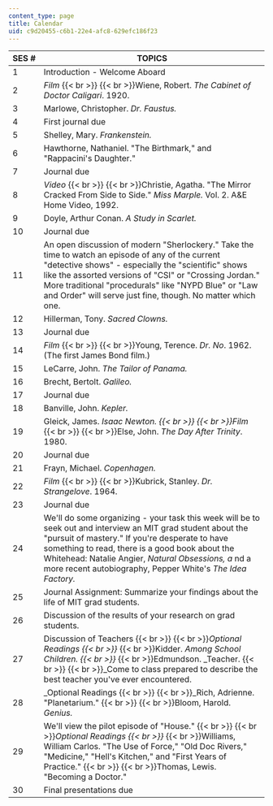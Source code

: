 ```yaml
---
content_type: page
title: Calendar
uid: c9d20455-c6b1-22e4-afc8-629efc186f23
---
```


| SES # | TOPICS |
| --- | --- |
| 1 | Introduction - Welcome Aboard |
| 2 | _Film_  {{< br >}}  {{< br >}}Wiene, Robert. _The Cabinet of Doctor Caligari_. 1920. |
| 3 | Marlowe, Christopher. _Dr. Faustus._ |
| 4 | First journal due |
| 5 | Shelley, Mary. _Frankenstein._ |
| 6 | Hawthorne, Nathaniel. "The Birthmark," and "Rappacini's Daughter." |
| 7 | Journal due |
| 8 | _Video_  {{< br >}}  {{< br >}}Christie, Agatha. "The Mirror Cracked From Side to Side." _Miss Marple._ Vol. 2. A&E Home Video, 1992. |
| 9 | Doyle, Arthur Conan. _A Study in Scarlet._ |
| 10 | Journal due |
| 11 | An open discussion of modern "Sherlockery." Take the time to watch an episode of any of the current "detective shows" - especially the "scientific" shows like the assorted versions of "CSI" or "Crossing Jordan." More traditional "procedurals" like "NYPD Blue" or "Law and Order" will serve just fine, though. No matter which one. |
| 12 | Hillerman, Tony. _Sacred Clowns._ |
| 13 | Journal due |
| 14 | _Film_  {{< br >}}  {{< br >}}Young, Terence. _Dr. No_. 1962. (The first James Bond film.) |
| 15 | LeCarre, John. _The Tailor of Panama._ |
| 16 | Brecht, Bertolt. _Galileo._ |
| 17 | Journal due |
| 18 | Banville, John. _Kepler._ |
| 19 | Gleick, James. _Isaac Newton.  {{< br >}}  {{< br >}}Film_  {{< br >}}  {{< br >}}Else, John. _The Day After Trinity_. 1980. |
| 20 | Journal due |
| 21 | Frayn, Michael. _Copenhagen._ |
| 22 | _Film_  {{< br >}}  {{< br >}}Kubrick, Stanley. _Dr. Strangelove_. 1964. |
| 23 | Journal due |
| 24 | We'll do some organizing - your task this week will be to seek out and interview an MIT grad student about the "pursuit of mastery." If you're desperate to have something to read, there is a good book about the Whitehead: Natalie Angier, _Natural Obsessions, a_ nd a more recent autobiography, Pepper White's _The Idea Factory._ |
| 25 | Journal Assignment: Summarize your findings about the life of MIT grad students. |
| 26 | Discussion of the results of your research on grad students. |
| 27 | Discussion of Teachers  {{< br >}}  {{< br >}}_Optional Readings  {{< br >}}_  {{< br >}}Kidder. _Among School Children.  {{< br >}}_  {{< br >}}Edmundson. _Teacher.  {{< br >}}  {{< br >}}_Come to class prepared to describe the best teacher you've ever encountered. |
| 28 | _Optional Readings  {{< br >}}  {{< br >}}_Rich, Adrienne. "Planetarium."  {{< br >}}  {{< br >}}Bloom, Harold. _Genius._ |
| 29 | We'll view the pilot episode of "House."  {{< br >}}  {{< br >}}_Optional Readings  {{< br >}}_  {{< br >}}Williams, William Carlos. "The Use of Force," "Old Doc Rivers," "Medicine," "Hell's Kitchen," and "First Years of Practice."  {{< br >}}  {{< br >}}Thomas, Lewis. "Becoming a Doctor." |
| 30 | Final presentations due